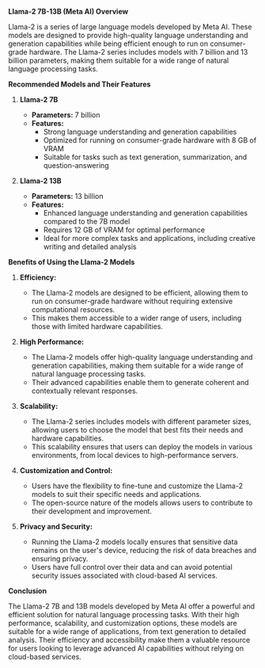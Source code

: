 **Llama-2 7B-13B (Meta AI) Overview**

Llama-2 is a series of large language models developed by Meta AI. These models are designed to provide high-quality language understanding and generation capabilities while being efficient enough to run on consumer-grade hardware. The Llama-2 series includes models with 7 billion and 13 billion parameters, making them suitable for a wide range of natural language processing tasks.

**Recommended Models and Their Features**

1. **Llama-2 7B**
   - **Parameters:** 7 billion
   - **Features:**
     - Strong language understanding and generation capabilities
     - Optimized for running on consumer-grade hardware with 8 GB of VRAM
     - Suitable for tasks such as text generation, summarization, and question-answering

2. **Llama-2 13B**
   - **Parameters:** 13 billion
   - **Features:**
     - Enhanced language understanding and generation capabilities compared to the 7B model
     - Requires 12 GB of VRAM for optimal performance
     - Ideal for more complex tasks and applications, including creative writing and detailed analysis

**Benefits of Using the Llama-2 Models**

1. **Efficiency:**
   - The Llama-2 models are designed to be efficient, allowing them to run on consumer-grade hardware without requiring extensive computational resources.
   - This makes them accessible to a wider range of users, including those with limited hardware capabilities.

2. **High Performance:**
   - The Llama-2 models offer high-quality language understanding and generation capabilities, making them suitable for a wide range of natural language processing tasks.
   - Their advanced capabilities enable them to generate coherent and contextually relevant responses.

3. **Scalability:**
   - The Llama-2 series includes models with different parameter sizes, allowing users to choose the model that best fits their needs and hardware capabilities.
   - This scalability ensures that users can deploy the models in various environments, from local devices to high-performance servers.

4. **Customization and Control:**
   - Users have the flexibility to fine-tune and customize the Llama-2 models to suit their specific needs and applications.
   - The open-source nature of the models allows users to contribute to their development and improvement.

5. **Privacy and Security:**
   - Running the Llama-2 models locally ensures that sensitive data remains on the user's device, reducing the risk of data breaches and ensuring privacy.
   - Users have full control over their data and can avoid potential security issues associated with cloud-based AI services.

**Conclusion**

The Llama-2 7B and 13B models developed by Meta AI offer a powerful and efficient solution for natural language processing tasks. With their high performance, scalability, and customization options, these models are suitable for a wide range of applications, from text generation to detailed analysis. Their efficiency and accessibility make them a valuable resource for users looking to leverage advanced AI capabilities without relying on cloud-based services.

